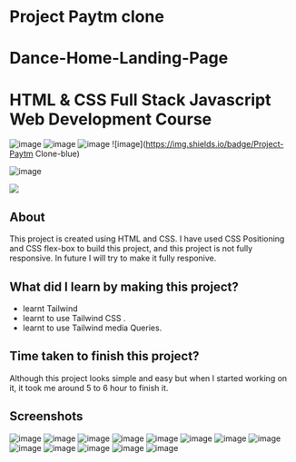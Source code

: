 # Project Paytm clone
# Dance-Home-Landing-Page


# HTML & CSS Full Stack Javascript Web Development Course

![image](https://img.shields.io/badge/iNeuron-Full--Stack%20JavaScript%20Web%20Development%20Course-blue)
![image](https://img.shields.io/badge/Hitesh%20Choudhary-LOC-brightgreen)
![image](https://img.shields.io/badge/HTML-CSS-orange)
![image](https://img.shields.io/badge/Project-Paytm Clone-blue)

![image](https://img.shields.io/badge/KUMAR-SARVESH-orange)

[<img src= "https://img.shields.io/badge/PROJECT LINK-20b?style=for-the-badge&logo=&logoColor=white" /> ](https://paytm-clone-learn.netlify.app/)

## About

This project is created using HTML and CSS. I have used CSS Positioning and CSS flex-box to build this project, and this project is not fully responsive.
In future I will try to make it fully responive.

## What did I learn by making this project?

-   learnt Tailwind
-   learnt to use Tailwind CSS .
-   learnt to use Tailwind media Queries.

## Time taken to finish this project?

Although this project looks simple and easy but when I started working on it, it took me around 5 to 6 hour to finish it.

## Screenshots
![image](https://user-images.githubusercontent.com/70770975/233836765-73b7b36d-bcac-43de-877d-cfc8eb34317a.png)
![image](https://user-images.githubusercontent.com/70770975/233836787-fd95a8a7-b7de-49b5-9e90-918433c370ee.png)
![image](https://user-images.githubusercontent.com/70770975/233836801-fd4fe4a8-89de-4f79-a114-b3e971834b2e.png)
![image](https://user-images.githubusercontent.com/70770975/233836814-cc24b5af-c527-4013-bd00-a78b91394d82.png)
![image](https://user-images.githubusercontent.com/70770975/233836827-fff03c92-06b8-42ab-a10e-454e85db44fd.png)
![image](https://user-images.githubusercontent.com/70770975/233836833-d3c8e813-2cba-4cb2-85f6-1803560d9f35.png)
![image](https://user-images.githubusercontent.com/70770975/233836852-9099b8ad-ef81-450c-ae6e-f2ca456c7e20.png)
![image](https://user-images.githubusercontent.com/70770975/233836862-cb1e347e-42cf-4671-93e7-0bc3f2d0305c.png)
![image](https://user-images.githubusercontent.com/70770975/233836880-68709a2a-6ef1-480d-931e-6e976b4187dd.png)
![image](https://user-images.githubusercontent.com/70770975/233836896-b3269be5-58c1-4d28-9f87-fa3f8614a3e1.png)
![image](https://user-images.githubusercontent.com/70770975/233836917-82595ae1-91e3-4414-8b9e-55c6a306a18a.png)
![image](https://user-images.githubusercontent.com/70770975/233836927-4033f111-a713-4697-87e4-cba72926ea5b.png)
![image](https://user-images.githubusercontent.com/70770975/233836939-00eb7e8c-8a42-4932-b153-04218e77d696.png)

